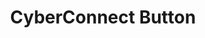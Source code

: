 ---
id: cyberconnect-button
title: CyberConnect Button
slug: /interface/cyberconnect-button
sidebar_label: CyberConnect Button
sidebar_position: 3
---